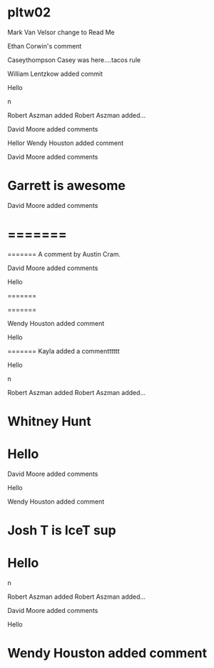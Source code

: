 # pltw02
Mark Van Velsor change to Read Me

Ethan Corwin's comment

 Caseythompson
Casey was here....tacos rule





William Lentzkow added commit

Hello

n

Robert Aszman added Robert Aszman added...




David Moore added comments


Hellor
Wendy Houston added comment




David Moore added comments




Garrett is awesome
=======
David Moore added comments


=======
=======
=======
A comment by Austin Cram.



David Moore added comments




Hello

=======



=======



Wendy Houston added comment



Hello





=======
Kayla added a commentttttt

Hello


n

Robert Aszman added Robert Aszman added...




Whitney Hunt 
=======
Hello
=======

David Moore added comments



Hello





Wendy Houston added comment



Josh T is IceT sup
=======
Hello
=======
n

Robert Aszman added Robert Aszman added...




David Moore added comments




Hello


Wendy Houston added comment
=======




